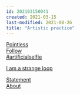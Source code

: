 ```yaml
---
id: 202103150041
created: 2021-03-15
last-modified: 2021-08-26
title: "Artistic practice"
---
```

[Pointless]([[202104111309]])  
[Follow]([[202103150141]])  
[#artificialselfie]([[202104131142]])  
<!-- [Something is wrong]([[202104172241]])   -->
[I am a strange loop]([[202103150108]])  
<!-- Pay-Per-Follow   -->
<!-- Sleep disorder   -->
<!-- [29784 shannons]([[202103150039]])   -->

[Statement]([[202104071659]])  
[About]([[202103120016]])